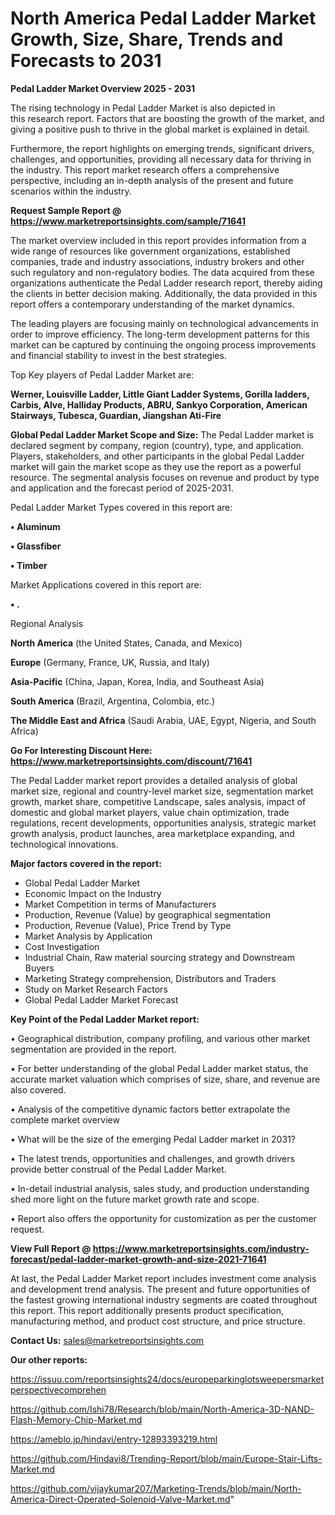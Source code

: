 # North America Pedal Ladder Market Growth, Size, Share, Trends and Forecasts to 2031

<Strong> Pedal Ladder Market Overview 2025 - 2031</strong>

The rising technology in Pedal Ladder Market is also depicted in this research report. Factors that are boosting the growth of the market, and giving a positive push to thrive in the global market is explained in detail.

Furthermore, the report highlights on emerging trends, significant drivers, challenges, and opportunities, providing all necessary data for thriving in the industry. This report market research offers a comprehensive perspective, including an in-depth analysis of the present and future scenarios within the industry.

<strong>Request Sample Report @ <a href=https://www.marketreportsinsights.com/sample/71641>https://www.marketreportsinsights.com/sample/71641</a></strong>

The market overview included in this report provides information from a wide range of resources like government organizations, established companies, trade and industry associations, industry brokers and other such regulatory and non-regulatory bodies. The data acquired from these organizations authenticate the Pedal Ladder research report, thereby aiding the clients in better decision making. Additionally, the data provided in this report offers a contemporary understanding of the market dynamics.

The leading players are focusing mainly on technological advancements in order to improve efficiency. The long-term development patterns for this market can be captured by continuing the ongoing process improvements and financial stability to invest in the best strategies.

Top Key players of Pedal Ladder Market are:

<strong>Werner, Louisville Ladder, Little Giant Ladder Systems, Gorilla ladders, Carbis, Alve, Halliday Products, ABRU, Sankyo Corporation, American Stairways, Tubesca, Guardian, Jiangshan Ati-Fire</strong>

<strong><b>Global Pedal Ladder Market Scope and Size:</b></strong>
The Pedal Ladder market is declared segment by company, region (country), type, and application. Players, stakeholders, and other participants in the global Pedal Ladder market will gain the market scope as they use the report as a powerful resource. The segmental analysis focuses on revenue and product by type and application and the forecast period of 2025-2031.

Pedal Ladder Market Types covered in this report are:

<strong>• Aluminum

• Glassfiber

• Timber</strong>

Market Applications covered in this report are:

<strong>• .</strong> 

Regional Analysis

<strong>North America</strong> (the United States, Canada, and Mexico)

<strong>Europe</strong> (Germany, France, UK, Russia, and Italy)

<strong>Asia-Pacific</strong> (China, Japan, Korea, India, and Southeast Asia)

<strong>South America</strong> (Brazil, Argentina, Colombia, etc.)

<strong>The Middle East and Africa</strong> (Saudi Arabia, UAE, Egypt, Nigeria, and South Africa)

<strong>Go For Interesting Discount Here: <a href=https://www.marketreportsinsights.com/discount/71641>https://www.marketreportsinsights.com/discount/71641</a></strong>

The Pedal Ladder market report provides a detailed analysis of global market size, regional and country-level market size, segmentation market growth, market share, competitive Landscape, sales analysis, impact of domestic and global market players, value chain optimization, trade regulations, recent developments, opportunities analysis, strategic market growth analysis, product launches, area marketplace expanding, and technological innovations.

<strong><b>Major factors covered in the report:</b></strong>
<ul>
  <li>Global Pedal Ladder Market </li>
  <li>Economic Impact on the Industry</li>
  <li>Market Competition in terms of Manufacturers</li>
  <li>Production, Revenue (Value) by geographical segmentation</li>
  <li>Production, Revenue (Value), Price Trend by Type</li>
  <li>Market Analysis by Application</li>
  <li>Cost Investigation</li>
  <li>Industrial Chain, Raw material sourcing strategy and Downstream Buyers</li>
  <li>Marketing Strategy comprehension, Distributors and Traders</li>
  <li>Study on Market Research Factors</li>
  <li>Global Pedal Ladder Market Forecast</li>
</ul>

<strong><b>Key Point of the Pedal Ladder Market report:</b></strong>

• Geographical distribution, company profiling, and various other market segmentation are provided in the report.

• For better understanding of the global Pedal Ladder market status, the accurate market valuation which comprises of size, share, and revenue are also covered.

• Analysis of the competitive dynamic factors better extrapolate the complete market overview

• What will be the size of the emerging Pedal Ladder market in 2031?

• The latest trends, opportunities and challenges, and growth drivers provide better construal of the Pedal Ladder Market.

• In-detail industrial analysis, sales study, and production understanding shed more light on the future market growth rate and scope.

• Report also offers the opportunity for customization as per the customer request.

<strong><b>View Full Report @ <a href=https://www.marketreportsinsights.com/industry-forecast/pedal-ladder-market-growth-and-size-2021-71641>https://www.marketreportsinsights.com/industry-forecast/pedal-ladder-market-growth-and-size-2021-71641</a></b></strong>


At last, the Pedal Ladder Market report includes investment come analysis and development trend analysis. The present and future opportunities of the fastest growing international industry segments are coated throughout this report. This report additionally presents product specification, manufacturing method, and product cost structure, and price structure.

<strong>Contact Us:</strong>
sales@marketreportsinsights.com

<strong>Our other reports:</strong>

<a href=https://issuu.com/reportsinsights24/docs/europeparkinglotsweepersmarketperspectivecomprehen>https://issuu.com/reportsinsights24/docs/europeparkinglotsweepersmarketperspectivecomprehen</a>

<a href=https://github.com/Ishi78/Research/blob/main/North-America-3D-NAND-Flash-Memory-Chip-Market.md>https://github.com/Ishi78/Research/blob/main/North-America-3D-NAND-Flash-Memory-Chip-Market.md</a>

<a href=https://ameblo.jp/hindavi/entry-12893393219.html>https://ameblo.jp/hindavi/entry-12893393219.html</a>

<a href=https://github.com/Hindavi8/Trending-Report/blob/main/Europe-Stair-Lifts-Market.md>https://github.com/Hindavi8/Trending-Report/blob/main/Europe-Stair-Lifts-Market.md</a>

<a href=https://github.com/vijaykumar207/Marketing-Trends/blob/main/North-America-Direct-Operated-Solenoid-Valve-Market.md>https://github.com/vijaykumar207/Marketing-Trends/blob/main/North-America-Direct-Operated-Solenoid-Valve-Market.md</a>"
